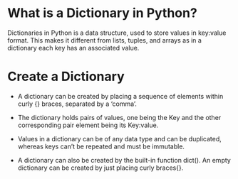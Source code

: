# What is a Dictionary in Python?
Dictionaries in Python is a data structure, used to store values in key:value format. This makes it different from lists, tuples, and arrays as in a dictionary each key has an associated value.
# Create a Dictionary
  * A dictionary can be created by placing a sequence of elements within curly {} braces, separated by a ‘comma’.
  
  * The dictionary holds pairs of values, one being the Key and the other corresponding pair element being its Key:value.
  
  * Values in a dictionary can be of any data type and can be duplicated, whereas keys can’t be repeated and must be immutable.
  * A dictionary can also be created by the built-in function dict(). An empty dictionary can be created by just placing curly braces{}.  

